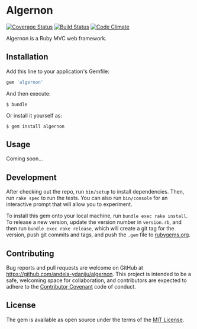 # Algernon

[![Coverage Status](https://coveralls.io/repos/github/andela-ydaniju/algernon/badge.svg?branch=master)](https://coveralls.io/github/andela-ydaniju/algernon?branch=master) [![Build Status](https://travis-ci.org/andela-ydaniju/algernon.svg?branch=master)](https://travis-ci.org/andela-ydaniju/algernon) [![Code Climate](https://codeclimate.com/github/andela-ydaniju/algernon/badges/gpa.svg)](https://codeclimate.com/github/andela-ydaniju/algernon)

Algernon is a Ruby MVC web framework.

## Installation

Add this line to your application's Gemfile:

```ruby
gem 'algernon'
```

And then execute:

    $ bundle

Or install it yourself as:

    $ gem install algernon

## Usage

Coming soon...

## Development

After checking out the repo, run `bin/setup` to install dependencies. Then, run `rake spec` to run the tests. You can also run `bin/console` for an interactive prompt that will allow you to experiment.

To install this gem onto your local machine, run `bundle exec rake install`. To release a new version, update the version number in `version.rb`, and then run `bundle exec rake release`, which will create a git tag for the version, push git commits and tags, and push the `.gem` file to [rubygems.org](https://rubygems.org).

## Contributing

Bug reports and pull requests are welcome on GitHub at https://github.com/andela-ydaniju/algernon. This project is intended to be a safe, welcoming space for collaboration, and contributors are expected to adhere to the [Contributor Covenant](http://contributor-covenant.org) code of conduct.

## License

The gem is available as open source under the terms of the [MIT License](http://opensource.org/licenses/MIT).

